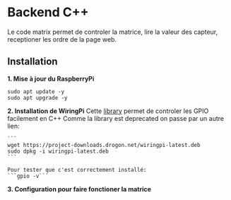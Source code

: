 # Backend C++

Le code matrix permet de controler la matrice, lire la valeur des capteur, receptioner les ordre de la page web.

## Installation

**1. Mise à jour du RaspberryPi**
```
sudo apt update -y
sudo apt upgrade -y
```

**2. Installation de WiringPi**
    Cette [library](https://github.com/WiringPi/WiringPi) permet de controler les GPIO facilement en C++
    Comme la library est deprecated on passe par un autre lien:

    ```
    wget https://project-downloads.drogon.net/wiringpi-latest.deb
    sudo dpkg -i wiringpi-latest.deb
    ```
    
    Pour tester que c'est correctement installé:
    ```gpio -v```

**3. Configuration pour faire fonctioner la matrice**
